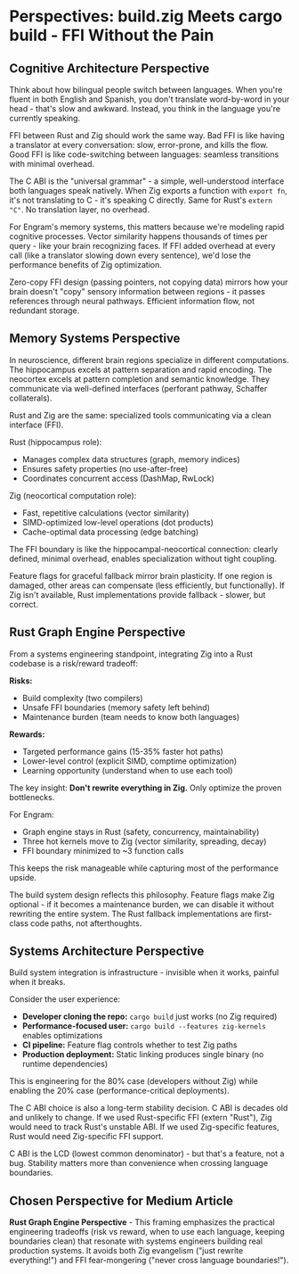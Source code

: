 # Perspectives: build.zig Meets cargo build - FFI Without the Pain

## Cognitive Architecture Perspective

Think about how bilingual people switch between languages. When you're fluent in both English and Spanish, you don't translate word-by-word in your head - that's slow and awkward. Instead, you think in the language you're currently speaking.

FFI between Rust and Zig should work the same way. Bad FFI is like having a translator at every conversation: slow, error-prone, and kills the flow. Good FFI is like code-switching between languages: seamless transitions with minimal overhead.

The C ABI is the "universal grammar" - a simple, well-understood interface both languages speak natively. When Zig exports a function with `export fn`, it's not translating to C - it's speaking C directly. Same for Rust's `extern "C"`. No translation layer, no overhead.

For Engram's memory systems, this matters because we're modeling rapid cognitive processes. Vector similarity happens thousands of times per query - like your brain recognizing faces. If FFI added overhead at every call (like a translator slowing down every sentence), we'd lose the performance benefits of Zig optimization.

Zero-copy FFI design (passing pointers, not copying data) mirrors how your brain doesn't "copy" sensory information between regions - it passes references through neural pathways. Efficient information flow, not redundant storage.

## Memory Systems Perspective

In neuroscience, different brain regions specialize in different computations. The hippocampus excels at pattern separation and rapid encoding. The neocortex excels at pattern completion and semantic knowledge. They communicate via well-defined interfaces (perforant pathway, Schaffer collaterals).

Rust and Zig are the same: specialized tools communicating via a clean interface (FFI).

Rust (hippocampus role):
- Manages complex data structures (graph, memory indices)
- Ensures safety properties (no use-after-free)
- Coordinates concurrent access (DashMap, RwLock)

Zig (neocortical computation role):
- Fast, repetitive calculations (vector similarity)
- SIMD-optimized low-level operations (dot products)
- Cache-optimal data processing (edge batching)

The FFI boundary is like the hippocampal-neocortical connection: clearly defined, minimal overhead, enables specialization without tight coupling.

Feature flags for graceful fallback mirror brain plasticity. If one region is damaged, other areas can compensate (less efficiently, but functionally). If Zig isn't available, Rust implementations provide fallback - slower, but correct.

## Rust Graph Engine Perspective

From a systems engineering standpoint, integrating Zig into a Rust codebase is a risk/reward tradeoff:

**Risks:**
- Build complexity (two compilers)
- Unsafe FFI boundaries (memory safety left behind)
- Maintenance burden (team needs to know both languages)

**Rewards:**
- Targeted performance gains (15-35% faster hot paths)
- Lower-level control (explicit SIMD, comptime optimization)
- Learning opportunity (understand when to use each tool)

The key insight: **Don't rewrite everything in Zig.** Only optimize the proven bottlenecks.

For Engram:
- Graph engine stays in Rust (safety, concurrency, maintainability)
- Three hot kernels move to Zig (vector similarity, spreading, decay)
- FFI boundary minimized to ~3 function calls

This keeps the risk manageable while capturing most of the performance upside.

The build system design reflects this philosophy. Feature flags make Zig optional - if it becomes a maintenance burden, we can disable it without rewriting the entire system. The Rust fallback implementations are first-class code paths, not afterthoughts.

## Systems Architecture Perspective

Build system integration is infrastructure - invisible when it works, painful when it breaks.

Consider the user experience:
- **Developer cloning the repo:** `cargo build` just works (no Zig required)
- **Performance-focused user:** `cargo build --features zig-kernels` enables optimizations
- **CI pipeline:** Feature flag controls whether to test Zig paths
- **Production deployment:** Static linking produces single binary (no runtime dependencies)

This is engineering for the 80% case (developers without Zig) while enabling the 20% case (performance-critical deployments).

The C ABI choice is also a long-term stability decision. C ABI is decades old and unlikely to change. If we used Rust-specific FFI (extern "Rust"), Zig would need to track Rust's unstable ABI. If we used Zig-specific features, Rust would need Zig-specific FFI support.

C ABI is the LCD (lowest common denominator) - but that's a feature, not a bug. Stability matters more than convenience when crossing language boundaries.

## Chosen Perspective for Medium Article

**Rust Graph Engine Perspective** - This framing emphasizes the practical engineering tradeoffs (risk vs reward, when to use each language, keeping boundaries clean) that resonate with systems engineers building real production systems. It avoids both Zig evangelism ("just rewrite everything!") and FFI fear-mongering ("never cross language boundaries!").
